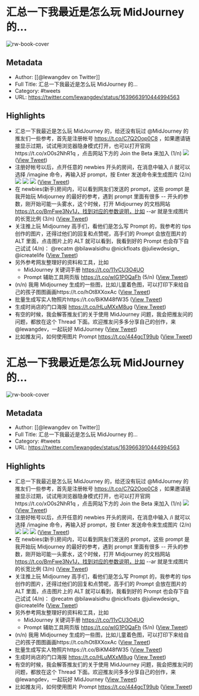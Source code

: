 # 汇总一下我最近是怎么玩 MidJourney 的...

![rw-book-cover](https://pbs.twimg.com/profile_images/1616263270129881092/E9_NYFyw.jpg)

## Metadata
- Author: [[@lewangdev on Twitter]]
- Full Title: 汇总一下我最近是怎么玩 MidJourney 的...
- Category: #tweets
- URL: https://twitter.com/lewangdev/status/1639663910444994563

## Highlights
- 汇总一下我最近是怎么玩 MidJourney 的，给还没有玩过 @MidJourney 的推友们一些参考，首先是注册帐号 https://t.co/C7Q2Oop0C8 ，如果邀请链接显示过期，试试用浏览器隐身模式打开，也可以打开官网https://t.co/xO0s2NhR1q ，点击网站下方的 Join the Beta 来加入 (1/n) 
  ![](https://pbs.twimg.com/media/FsE-vWgaYAAdXDR.png) ([View Tweet](https://twitter.com/lewangdev/status/1639663910444994563))
- 注册好帐号以后，点开任意的 newbies 开头的房间，在消息中输入 /i 就可以选择 /imagine 命令，再输入好 prompt，按 Enter 发送命令来生成图片 (2/n) 
  ![](https://pbs.twimg.com/media/FsFCZZjaIAAlvkt.jpg) 
  ![](https://pbs.twimg.com/media/FsFDHmaacAEuV-V.jpg) 
  ![](https://pbs.twimg.com/media/FsFDXDuakAATVqx.jpg) ([View Tweet](https://twitter.com/lewangdev/status/1639665816252846089))
- 在 newbies(新手)房间内，可以看到网友们发送的 prompt，这些 prompt 是我开始玩 Midjourney 的最好的参考，遇到 prompt 里面有很多 -- 开头的参数，刚开始可能一头雾水，这个时候，打开 Midjourney 的文档网站 https://t.co/BmFwe3Nv1J，找到对应的参数说明，比如 --ar 就是生成图片的长宽比例 (3/n) ([View Tweet](https://twitter.com/lewangdev/status/1639667296049446914))
- 关注推上玩 Midjourney 高手们，看他们是怎么写 Prompt 的，我参考的 tips 创作的图片，还得过他们的回复和点赞呢，高手们的 Prompt 会放在图片的 ALT 里面，点击图片上的 ALT 就可以看到，我看到好的 Prompt 也会存下自己试试 (4/n)：
  @recatm
  @bilawalsidhu
  @nickfloats
  @juliewdesign_
  @icreatelife ([View Tweet](https://twitter.com/lewangdev/status/1639669095162601472))
- 另外参考网友整理好的资料和工具，比如
  - MidJourney 关键词手册 https://t.co/11vCU3O4UO
  - Prompt 辅助工具网页版 https://t.co/wlG1P0QaFh
  (5/n) ([View Tweet](https://twitter.com/lewangdev/status/1639670378430881797))
- (n/n) 我用 Midjourney 生成的一些图，比如儿童着色图，可以打印下来给自己的孩子图图画画https://t.co/hOt8XXoxAc ([View Tweet](https://twitter.com/lewangdev/status/1639671334409236480))
- 批量生成写实人物照片https://t.co/BiKM48fW35 ([View Tweet](https://twitter.com/lewangdev/status/1639671852485480448))
- 生成时尚店的门口海报
  https://t.co/HLuMXxM8ug ([View Tweet](https://twitter.com/lewangdev/status/1639672380619624450))
- 有空的时候，我会解答推友们的关于使用 MidJourney 问题，我会把推友问的问题，都放在这个 Thread 下面。欢迎推友问多多分享自己的创作，来 @lewangdev，一起玩好 MidJourney ([View Tweet](https://twitter.com/lewangdev/status/1639673758779871232))
- 比如推友问，如何使用图片 Prompt https://t.co/444gcT99ub ([View Tweet](https://twitter.com/lewangdev/status/1639673813704269824))
# 汇总一下我最近是怎么玩 MidJourney 的...

![rw-book-cover](https://pbs.twimg.com/profile_images/1616263270129881092/E9_NYFyw.jpg)

## Metadata
- Author: [[@lewangdev on Twitter]]
- Full Title: 汇总一下我最近是怎么玩 MidJourney 的...
- Category: #tweets
- URL: https://twitter.com/lewangdev/status/1639663910444994563

## Highlights
- 汇总一下我最近是怎么玩 MidJourney 的，给还没有玩过 @MidJourney 的推友们一些参考，首先是注册帐号 https://t.co/C7Q2Oop0C8 ，如果邀请链接显示过期，试试用浏览器隐身模式打开，也可以打开官网https://t.co/xO0s2NhR1q ，点击网站下方的 Join the Beta 来加入 (1/n) 
  ![](https://pbs.twimg.com/media/FsE-vWgaYAAdXDR.png) ([View Tweet](https://twitter.com/lewangdev/status/1639663910444994563))
- 注册好帐号以后，点开任意的 newbies 开头的房间，在消息中输入 /i 就可以选择 /imagine 命令，再输入好 prompt，按 Enter 发送命令来生成图片 (2/n) 
  ![](https://pbs.twimg.com/media/FsFCZZjaIAAlvkt.jpg) 
  ![](https://pbs.twimg.com/media/FsFDHmaacAEuV-V.jpg) 
  ![](https://pbs.twimg.com/media/FsFDXDuakAATVqx.jpg) ([View Tweet](https://twitter.com/lewangdev/status/1639665816252846089))
- 在 newbies(新手)房间内，可以看到网友们发送的 prompt，这些 prompt 是我开始玩 Midjourney 的最好的参考，遇到 prompt 里面有很多 -- 开头的参数，刚开始可能一头雾水，这个时候，打开 Midjourney 的文档网站 https://t.co/BmFwe3Nv1J，找到对应的参数说明，比如 --ar 就是生成图片的长宽比例 (3/n) ([View Tweet](https://twitter.com/lewangdev/status/1639667296049446914))
- 关注推上玩 Midjourney 高手们，看他们是怎么写 Prompt 的，我参考的 tips 创作的图片，还得过他们的回复和点赞呢，高手们的 Prompt 会放在图片的 ALT 里面，点击图片上的 ALT 就可以看到，我看到好的 Prompt 也会存下自己试试 (4/n)：
  @recatm
  @bilawalsidhu
  @nickfloats
  @juliewdesign_
  @icreatelife ([View Tweet](https://twitter.com/lewangdev/status/1639669095162601472))
- 另外参考网友整理好的资料和工具，比如
  - MidJourney 关键词手册 https://t.co/11vCU3O4UO
  - Prompt 辅助工具网页版 https://t.co/wlG1P0QaFh
  (5/n) ([View Tweet](https://twitter.com/lewangdev/status/1639670378430881797))
- (n/n) 我用 Midjourney 生成的一些图，比如儿童着色图，可以打印下来给自己的孩子图图画画https://t.co/hOt8XXoxAc ([View Tweet](https://twitter.com/lewangdev/status/1639671334409236480))
- 批量生成写实人物照片https://t.co/BiKM48fW35 ([View Tweet](https://twitter.com/lewangdev/status/1639671852485480448))
- 生成时尚店的门口海报
  https://t.co/HLuMXxM8ug ([View Tweet](https://twitter.com/lewangdev/status/1639672380619624450))
- 有空的时候，我会解答推友们的关于使用 MidJourney 问题，我会把推友问的问题，都放在这个 Thread 下面。欢迎推友问多多分享自己的创作，来 @lewangdev，一起玩好 MidJourney ([View Tweet](https://twitter.com/lewangdev/status/1639673758779871232))
- 比如推友问，如何使用图片 Prompt https://t.co/444gcT99ub ([View Tweet](https://twitter.com/lewangdev/status/1639673813704269824))

